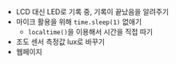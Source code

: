 - LCD 대신 LED로 기록 중, 기록이 끝났음을 알려주기
- 마이크 활용을 위해 `time.sleep(1)` 없애기
  - `localtime()`을 이용해서 시간을 직접 따기
- 조도 센서 측정값 lux로 바꾸기
- 웹페이지

